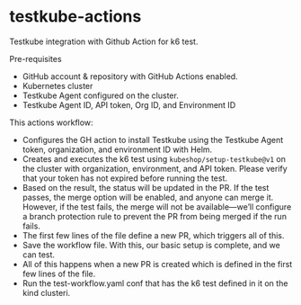 # testkube-actions
Testkube integration with Github Action for k6 test.

Pre-requisites
- GitHub account & repository with GitHub Actions enabled.
- Kubernetes cluster
- Testkube Agent configured on the cluster.
- Testkube Agent ID, API token, Org ID, and Environment ID

This actions workflow:


- Configures the GH action to install Testkube using the Testkube Agent token, organization, and environment ID with Helm.
- Creates and executes the k6 test using `kubeshop/setup-testkube@v1` on the cluster with organization, environment, and API token. Please verify that your token has not expired before running the test.
- Based on the result, the status will be updated in the PR. If the test passes, the merge option will be enabled, and anyone can merge it. However, if the test fails, the merge will not be available—we’ll configure a branch protection rule to prevent the PR from being merged if the run fails.
- The first few lines of the file define a new PR, which triggers all of this.
- Save the workflow file. With this, our basic setup is complete, and we can test.
- All of this happens when a new PR is created which is defined in the first few lines of the file.
- Run the test-workflow.yaml conf that has the k6 test defined in it on the kind clusteri.

